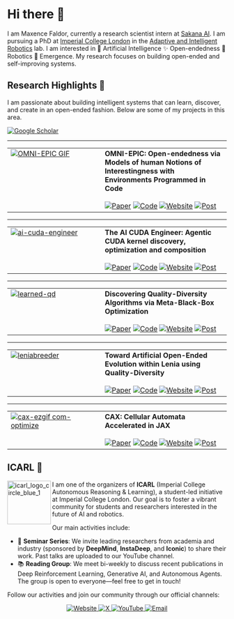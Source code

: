 # Hi there 👋

I am Maxence Faldor, currently a research scientist intern at [Sakana AI](https://sakana.ai/). I am pursuing a PhD at [Imperial College London](https://www.imperial.ac.uk) in the [Adaptive and Intelligent Robotics](https://www.imperial.ac.uk/adaptive-intelligent-robotics/) lab. I am interested in 🧠 Artificial Intelligence ✨ Open-endedness 🦾 Robotics 🦎 Emergence. My research focuses on building open-ended and self-improving systems.

## Research Highlights 📄

I am passionate about building intelligent systems that can learn, discover, and create in an open-ended fashion. Below are some of my projects in this area.

<a href="https://scholar.google.com/citations?user=s36pCYsAAAAJ&hl=en" target="_blank">
	<img alt="Google Scholar" src="https://img.shields.io/badge/Google%20Scholar-4285F4?style=for-the-badge&logo=google-scholar&logoColor=white" />
</a>

---

<table>
  <tr>
    <td width="200" valign="top">
      <a href="#"><img alt="OMNI-EPIC GIF" src="https://github.com/user-attachments/assets/f927e05d-eb4a-4588-b83e-017222da7022" />
      </a>
    </td>
    <td valign="top">
      <strong>OMNI-EPIC: Open-endedness via Models of human Notions of Interestingness with Environments Programmed in Code</strong>
      <br><br>
      <a href="#"><img alt="Paper" src="https://img.shields.io/badge/Paper-B31B1B?style=for-the-badge&logo=adobeacrobatreader&logoColor=white" /></a>
      <a href="#"><img alt="Code" src="https://img.shields.io/badge/Code-000000?style=for-the-badge&logo=github&logoColor=white" /></a>
      <a href="#"><img alt="Website" src="https://img.shields.io/badge/Website-4285F4?style=for-the-badge&logo=googlechrome&logoColor=white" /></a>
      <a href="#"><img alt="Post" src="https://img.shields.io/badge/Post-000000?style=for-the-badge&logo=X&logoColor=white" /></a>
    </td>
  </tr>
</table>

---

<table>
  <tr>
    <td width="200" valign="top">
      <a href="#"><img alt="ai-cuda-engineer" src="https://github.com/user-attachments/assets/afe3a9a6-da5c-48fb-9654-9592e13a2536" />
      </a>
    </td>
    <td valign="top">
      <strong>The AI CUDA Engineer: Agentic CUDA kernel discovery, optimization and composition</strong>
      <br><br>
      <a href="#"><img alt="Paper" src="https://img.shields.io/badge/Paper-B31B1B?style=for-the-badge&logo=adobeacrobatreader&logoColor=white" /></a>
      <a href="#"><img alt="Code" src="https://img.shields.io/badge/Code-000000?style=for-the-badge&logo=github&logoColor=white" /></a>
      <a href="#"><img alt="Website" src="https://img.shields.io/badge/Website-4285F4?style=for-the-badge&logo=googlechrome&logoColor=white" /></a>
      <a href="#"><img alt="Post" src="https://img.shields.io/badge/Post-000000?style=for-the-badge&logo=X&logoColor=white" /></a>
    </td>
  </tr>
</table>

---

<table>
  <tr>
    <td width="200" valign="top">
      <a href="#"><img alt="learned-qd" src="https://github.com/user-attachments/assets/2596669e-66cf-4b40-bd0e-c79532a342d0" />
      </a>
    </td>
    <td valign="top">
      <strong>Discovering Quality-Diversity Algorithms via Meta-Black-Box Optimization</strong>
      <br><br>
      <a href="#"><img alt="Paper" src="https://img.shields.io/badge/Paper-B31B1B?style=for-the-badge&logo=adobeacrobatreader&logoColor=white" /></a>
      <a href="#"><img alt="Code" src="https://img.shields.io/badge/Code-000000?style=for-the-badge&logo=github&logoColor=white" /></a>
      <a href="#"><img alt="Website" src="https://img.shields.io/badge/Website-4285F4?style=for-the-badge&logo=googlechrome&logoColor=white" /></a>
      <a href="#"><img alt="Post" src="https://img.shields.io/badge/Post-000000?style=for-the-badge&logo=X&logoColor=white" /></a>
    </td>
  </tr>
</table>

---

<table>
  <tr>
    <td width="200" valign="top">
      <a href="#"><img alt="leniabreeder" src="https://github.com/user-attachments/assets/4d3da82a-e98b-490d-abd2-7247e1ebe064" />
      </a>
    </td>
    <td valign="top">
      <strong>Toward Artificial Open-Ended Evolution within Lenia using Quality-Diversity</strong>
      <br><br>
      <a href="#"><img alt="Paper" src="https://img.shields.io/badge/Paper-B31B1B?style=for-the-badge&logo=adobeacrobatreader&logoColor=white" /></a>
      <a href="#"><img alt="Code" src="https://img.shields.io/badge/Code-000000?style=for-the-badge&logo=github&logoColor=white" /></a>
      <a href="#"><img alt="Website" src="https://img.shields.io/badge/Website-4285F4?style=for-the-badge&logo=googlechrome&logoColor=white" /></a>
      <a href="#"><img alt="Post" src="https://img.shields.io/badge/Post-000000?style=for-the-badge&logo=X&logoColor=white" /></a>
    </td>
  </tr>
</table>

---

<table>
  <tr>
    <td width="200" valign="top">
      <a href="#"><img alt="cax-ezgif com-optimize" src="https://github.com/user-attachments/assets/d84b3b46-e00e-4b4a-877d-c1b7d8b7b3c0" />
      </a>
    </td>
    <td valign="top">
      <strong>CAX: Cellular Automata Accelerated in JAX</strong>
      <br><br>
      <a href="#"><img alt="Paper" src="https://img.shields.io/badge/Paper-B31B1B?style=for-the-badge&logo=adobeacrobatreader&logoColor=white" /></a>
      <a href="#"><img alt="Code" src="https://img.shields.io/badge/Code-000000?style=for-the-badge&logo=github&logoColor=white" /></a>
      <a href="#"><img alt="Website" src="https://img.shields.io/badge/Website-4285F4?style=for-the-badge&logo=googlechrome&logoColor=white" /></a>
      <a href="#"><img alt="Post" src="https://img.shields.io/badge/Post-000000?style=for-the-badge&logo=X&logoColor=white" /></a>
    </td>
  </tr>
</table>

## ICARL 🎤

<img alt="icarl_logo_circle_blue_1" src="https://github.com/user-attachments/assets/ccc624a2-85af-4dc3-866d-00ab6a2b8183" width=100 align=left />

I am one of the organizers of **ICARL** (Imperial College Autonomous Reasoning & Learning), a student-led initiative at Imperial College London. Our goal is to foster a vibrant community for students and researchers interested in the future of AI and robotics.

Our main activities include:
- 🎤 **Seminar Series**: We invite leading researchers from academia and industry (sponsored by **DeepMind**, **InstaDeep**, and **Iconic**) to share their work. Past talks are uploaded to our YouTube channel.
- 📚 **Reading Group**: We meet bi-weekly to discuss recent publications in Deep Reinforcement Learning, Generative AI, and Autonomous Agents. The group is open to everyone—feel free to get in touch!

Follow our activities and join our community through our official channels:

<p align="center">
	<a href="https://icarl.doc.ic.ac.uk" target="_blank">
		<img alt="Website" src="https://img.shields.io/badge/Website-003E74?style=for-the-badge&logo=world&logoColor=white" />
	</a>
	<a href="https://x.com/ic_arl" target="_blank">
		<img alt="X" src="https://img.shields.io/badge/Account-%23000000.svg?style=for-the-badge&logo=X&logoColor=white" />
	</a>
	<a href="https://www.youtube.com/@ic-arl" target="_blank">
		<img alt="YouTube" src="https://img.shields.io/badge/YouTube-%23FF0000.svg?style=for-the-badge&logo=YouTube&logoColor=white" />
	</a>
	<a href="mailto:icarl@imperial.ac.uk">
		<img alt="Email" src="https://img.shields.io/badge/Email-808080?style=for-the-badge&logo=gmail&logoColor=white" />
	</a>
</p>
